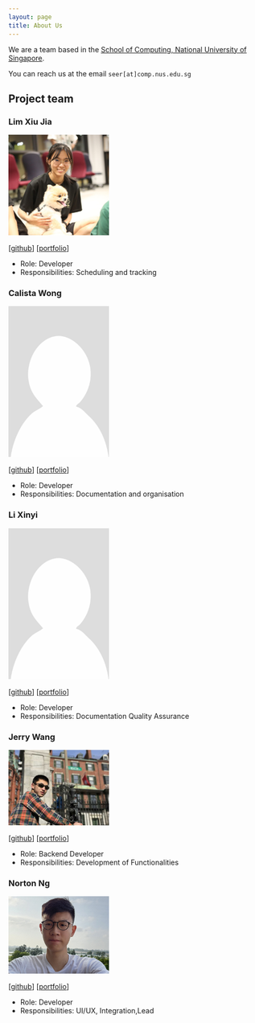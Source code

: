```yaml
---
layout: page
title: About Us
---
```


We are a team based in the [School of Computing, National University of Singapore](http://www.comp.nus.edu.sg).

You can reach us at the email `seer[at]comp.nus.edu.sg`

## Project team

### Lim Xiu Jia

<img src="images/tsulim.png" width="200px">

[[github](https://github.com/tsulim)]
[[portfolio](team/tsulim.md)]

* Role: Developer
* Responsibilities: Scheduling and tracking

### Calista Wong

<img src="images/whitesnowx.png" width="200px">

[[github](https://github.com/whitesnowx)]
[[portfolio](team/whitesnowx)]

* Role: Developer
* Responsibilities: Documentation and organisation

### Li Xinyi 

<img src="images/iynixil.png" width="200px">

[[github](http://github.com/iynixil)] [[portfolio](team/iynixil.md)]

* Role: Developer
* Responsibilities: Documentation Quality Assurance

### Jerry Wang

<img src="images/jerrywang0000.png" width="200px">

[[github](http://github.com/JerryWang0000)]
[[portfolio](team/jerrywang0000)]

* Role: Backend Developer
* Responsibilities: Development of Functionalities

### Norton Ng

<img src="images/pluiexo.png" width="200px">

[[github](http://github.com/Pluiexo)]
[[portfolio](team/pluiexo.md)]

* Role: Developer
* Responsibilities: UI/UX, Integration,Lead
